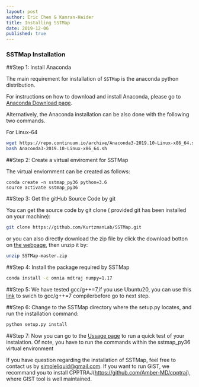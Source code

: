 ```yaml
---
layout: post
author: Eric Chen & Kamran-Haider
title: Installing SSTMap
date: 2019-12-06
published: true
---
```


### SSTMap Installation

##Step 1: Install Anaconda

The main requirement for installation of `SSTMap` is the anaconda python distribution.

<!--more-->


For instructions on how to download and install Anaconda, please go to [Anaconda Download page](https://www.anaconda.com/distribution/).
 

Alternatively, the Anaconda installation can be also done with the following two commands. 

For Linux-64
```bash
wget https://repo.continuum.io/archive/Anaconda3-2019.10-Linux-x86_64.sh
bash Anaconda3-2019.10-Linux-x86_64.sh
```
##Step 2: Create a virtual enviroment for SSTMap

<!--more-->

The virtual enviornment can be created as follows:

```
conda create -n sstmap_py36 python=3.6
source activate sstmap_py36
```


##Step 3: Get the gitHub Source Code by git


You can get the source code by git clone ( provided git has been installed on your machine):

```bash 
git clone https://github.com/KurtzmanLab/SSTMap.git

```

or you can also directly download the zip file by click the download botton on [the webpage](https://github.com/KurtzmanLab/SSTMap), then unzip it by:

```bash
unzip SSTMap-master.zip

```
##Step 4: Install the package required by SSTMap 

```bash
conda install -c omnia mdtraj numpy=1.17
```
##Step 5: We have tested gcc/g++=7,if you use Ubuntu20, you can use this [link]( https://linuxconfig.org/how-to-switch-between-multiple-gcc-and-g-compiler-versions-on-ubuntu-20-04-lts-focal-fossa) to swich to gcc/g++=7 compilerbefore go to next step. 

##Step 6: Change to the SSTMap directory where the setup.py locates, and run the installation command:

```bash
python setup.py install 
```
##Step 7: Now you can go to the [Ussage page](https://github.com/KurtzmanLab/SSTMap#usage) to run a quick test of your instalation. Of note, you have to run the commands within the sstmap_py36 virtual environment


If you have question regarding the installation of SSTMap, feel free to contact us by simpleliquid@gmail.com. If you want to run GIST, we recommand you to install CPPTRAJ(https://github.com/Amber-MD/cpptraj), where GIST tool is well maintained.
